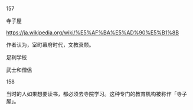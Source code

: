 157

寺子屋


https://ja.wikipedia.org/wiki/%E5%AF%BA%E5%AD%90%E5%B1%8B


作者认为，室町幕府时代，文教衰颓。


足利学校

武士和僧侣

158

当时的人如果想要读书，都必须去寺院学习。这种专门的教育机构被称作「寺子屋」。